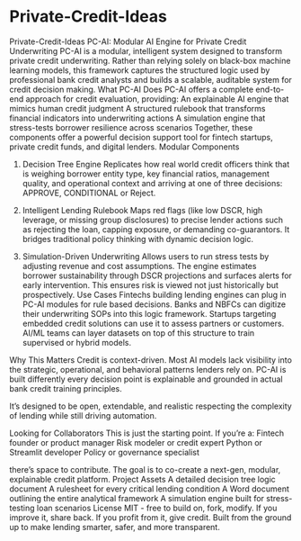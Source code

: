 # Private-Credit-Ideas
Private-Credit-Ideas
PC-AI: Modular AI Engine for Private Credit Underwriting
PC-AI is a modular, intelligent system designed to transform private credit underwriting. Rather than relying solely on black-box machine learning models, this framework captures the structured logic used by professional bank credit analysts and builds a scalable, auditable system for credit decision making.
What PC-AI Does
PC-AI offers a complete end-to-end approach for credit evaluation, providing:
An explainable AI engine that mimics human credit judgment
A structured rulebook that transforms financial indicators into underwriting actions
A simulation engine that stress-tests borrower resilience across scenarios
Together, these components offer a powerful decision support tool for fintech startups, private credit funds, and digital lenders.
Modular Components

1. Decision Tree Engine
Replicates how real world credit officers think that is weighing borrower entity type, key financial ratios, management quality, and operational context and arriving at one of three decisions: APPROVE, CONDITIONAL or Reject.

2. Intelligent Lending Rulebook
Maps red flags (like low DSCR, high leverage, or missing group disclosures) to precise lender actions such as rejecting the loan, capping exposure, or demanding co-guarantors. It bridges traditional policy thinking with dynamic decision logic.

3. Simulation-Driven Underwriting
Allows users to run stress tests by adjusting revenue and cost assumptions. The engine estimates borrower sustainability through DSCR projections and surfaces alerts for early intervention. This ensures risk is viewed not just historically but prospectively.
 Use Cases
Fintechs building lending engines can plug in PC-AI modules for rule based decisions.
Banks and NBFCs can digitize their underwriting SOPs into this logic framework.
Startups targeting embedded credit solutions can use it to assess partners or customers.
AI/ML teams can layer datasets on top of this structure to train supervised or hybrid models.

Why This Matters
Credit is context-driven. Most AI models lack visibility into the strategic, operational, and behavioral patterns lenders rely on. PC-AI is built differently every decision point is explainable and grounded in actual bank credit training principles.

It’s designed to be open, extendable, and realistic respecting the complexity of lending while still driving automation.

Looking for Collaborators
This is just the starting point. If you’re a:
Fintech founder or product manager
Risk modeler or credit expert
Python or Streamlit developer
Policy or governance specialist

there’s space to contribute. The goal is to co-create a next-gen, modular, explainable credit platform.
Project Assets
A detailed decision tree logic document
A rulesheet for every critical lending condition
A Word document outlining the entire analytical framework
A simulation engine built for stress-testing loan scenarios
License
MIT - free to build on, fork, modify. If you improve it, share back. If you profit from it, give credit.
Built from the ground up to make lending smarter, safer, and more transparent.
